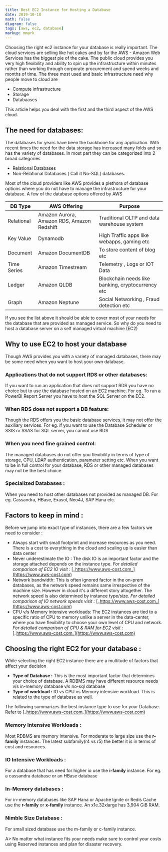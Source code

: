 ```yaml
---
title: Best EC2 Instance for Hosting a Database
date: 2019-10-18
math: false
diagram: false
tags: [aws, ec2, database]
markup: mmark
---
```


Choosing the right ec2 instance for your database is really important. The cloud services are selling like hot cakes and by far the AWS - Amazon Web Services has the biggest pie of the cake.  The public cloud provides you very high flexibility and ability to spin up the infrastructure within minutes rather than working through corporate procurement and spend weeks and months of time.  The three most used and basic infrastructure need why people move to cloud are

- Compute infrastructure
- Storage
- Databaases

This article helps you deal with the first and the third aspect of the AWS cloud.

## The need for databases:

The databases for years have been the backbone for any application.  With recent times the need for the data storage has increased many folds and so has the variety of databases.  In most part they can be categorized into 2 broad categories

- Relational Databases
- Non-Relational Databases ( Call it No-SQL) databases.

Most of the cloud providers like AWS provides a plethora of database options where you do not have to manage the infrastructure for your database.  A few of the database options offered by AWS

| DB Type | AWS Offering | Purpose |
| --- | --- | --- |
| Relational | Amazon Aurora, Amazon RDS, Amazon Redshift | Traditional OLTP and data warehouse system |
| Key Value | Dynamodb | High Traffic apps like webapps, gaming etc |
| Document | Amazon DocumentDB | To store content of blog etc |
| Time Series | Amazon Timestream | Telemetry , Logs or IOT Data |
| Ledger | Amazon QLDB | Blockchain needs like banking, cryptocurrency etc |
| Graph | Amazon Neptune | Social Networking , Fraud detection etc |

If you see the list above it should be able to cover most of your needs for the database that are provided as managed service.  So why do you need to host a database server on a self managed virtual machine (EC2)

## Why to use EC2 to host your database

Though AWS provides you with a variety of managed databases, there may be some need when you want to host your own database.

### Applications that do not support RDS or other databases:  
If you want to run an application that does not support RDS you have no choice but to use the database hosted on an EC2 machine.  For eg. To run a PowerBI Report Server you have to host the SQL Server on the EC2.

### When RDS does not support a DB feature:  
Though the RDS offers you the basic database services, it may not offer the auxiliary services.  For eg. if you want to use the Database Scheduler  or SSIS or SSAS for SQL server, you cannot use RDS

### When you need fine grained control:  
The managed databases do not offer you flexibility in terms of type of storage, CPU, LDAP authentication, parameter setting etc.  When you want to be in full control for your database, RDS or other managed databases may not be the best choice

### Specialized Databases : 
When you need to host other databases not provided as managed DB.  For eg. Cassandra, HBase, Exasol, Neo4J, SAP Hana etc.


## Factors to keep in mind :

Before we jump into exact type of instances, there are a few factors we need to consider :

- Always start with small footprint and increase resources as you need.  There is a cost to everything in the cloud and scaling up is easier than data center
- Never underestimate the IO :  The disk IO is an important factor and the storage attached depends on the instance type.  _For detailed comparison of EC2 IO visit :_ [_https://www.aws-cost.com_](https://www.aws-cost.com)
- Network bandwidth:  This is often ignored factor in the on-prem databases, as the network speed remains same irrespective of the machine size.  However in cloud it&#39;s a different story altogether.  The network speed is also determined by instance type/size.  _For detailed comparison of IO network speeds visit :_ [_https://www.aws-cost.com_](https://www.aws-cost.com)
- CPU v/s Memory intensive workloads:  The EC2 instances are tied to a specific ratio of CPU to memory unlike a server in the data-center, where you have flexibility to choose your own level of CPU and network. _For detailed comparison of CPU &amp; RAM for EC2 visit :_ [_https://www.aws-cost.com_](https://www.aws-cost.com)

## Choosing the right EC2 for your database :

While selecting the right EC2 instance there are a multitude of factors that affect your decision

- **Type of Database :** This is the most important factor that determines your choice of database.  A RDBMS may have different resource needs v/s in-memory database v/s no-sql database
- **Type of workload :** IO vs CPU vs Memory intensive workload.  This is related to the type of database as well.

The following summarizes the best instance type to use for your Database.  Refer to [_https://www.aws-cost.com_](https://www.aws-cost.com)

### Memory Intensive Workloads :
Most RDBMS are memory intensive.  For moderate to large size use the **r-family** instances.  The latest subfamily(r4 vs r5) the better it is in terms of cost and resources.

### IO Intensive Workloads :
For a database that has need for higher io use the **i-family** instance. For eg. a cassandra database or an HBase database

### In-Memory databases :
For in-memory databases like SAP Hana or Apache Ignite or Redis Cache use the **r-family** or **x-family** instance.  An x1e.32xlarge has 3,904 GiB        RAM.

### Nimble Size Database :
For small sized database use the m-family or c-family instance.

A> No matter what instance fits your needs make sure to control your costs using Reserved instances and plan for disaster recovery.
